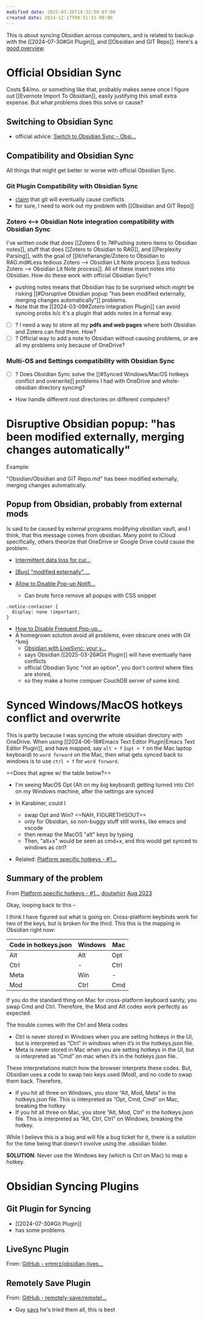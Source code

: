 ```yaml
---
modified date: 2025-03-26T14:32:50-07:00
created date: 2024-12-17T08:51:31-08:00
---
```


This is about syncing Obsidian across computers, and is related to backup with the [[2024-07-30#Git Plugin]], and [[Obsidian and GIT Repo]].  Here's a [good overview](https://blog.kirillov.cc/posts/obsidian-livesync/).
# Official Obsidian Sync
Costs $4/mo. or something like that, probably makes sense once I figure out [[Evernote Import To Obsidian]], easily justifying this small extra expense.  But what problems does this solve or cause?
## Switching to Obsidian Sync
- official advice: [Switch to Obsidian Sync - Obsi...](https://help.obsidian.md/sync/switch)
## Compatibility and Obsidian Sync
All things that might get better or worse with official Obsidian Sync.
### Git Plugin Compatibility with Obsidian Sync
- [claim](<Obsidian/Obsidian Multicomputer Sync.md#^kmij >) that git will eventually cause conflicts
- for sure, I need to work out my problem with [[Obsidian and GIT Repo]]
### Zotero <--> Obsidian Note integration compatibility with Obsidian Sync
I've written code that does [[Zotero 6 to 7#Pushing zotero items to Obsidian notes]], stuff that does [[Zotero to Obsidian to RAG]], and [[Perplexity Parsing]], with the goal of [[lit/refwrangle/Zotero to Obsidian to RAG.md#Less tedious Zotero --> Obsidian Lit Note process |Less tedious Zotero --> Obsidian Lit Note process]].  All of these insert notes into Obsidian.  How do these work with official Obsidian Sync? 
- pushing notes means that Obsidian has to be surprised which *might* be risking [[#Disruptive Obsidian popup "has been modified externally, merging changes automatically"]] problems.
- Note that the [[2024-03-09#Zotero Integration Plugin]] can avoid syncing probs b/c it's a plugin that adds notes in a formal way.
- [ ] ? I need a way to store all my **pdfs and web pages** where both Obsidian and Zotero can find them.  How?
- [ ] ? Official way to add a note to Obsidian without causing problems, or are all my problems only because of OneDrive?
### Multi-OS and Settings compatibility with Obsidian Sync
- [ ] ? Does Obsidian Sync solve the [[#Synced Windows/MacOS hotkeys conflict and overwrite]] problems I had with OneDrive and whole-obsidian directory syncing?
- How handle different root directories on different computers?
# Disruptive Obsidian popup: "has been modified externally, merging changes automatically"
Example:

"Obsidian/Obsidian and GIT Repo.md" has
been modified externally, merging changes
automatically.

## Popup from Obsidian, probably from external mods
Is said to be caused by external programs modifying obsidian vault, and I think, that this message comes from obsidian.  Many point to iCloud specifically, others theorize that OneDrive or Google Drive could cause the problem.

- [Intermittent data loss for cur...](https://forum.obsidian.md/t/intermittent-data-loss-for-current-document/90170)
- [\[Bug\] “modified externally” ...](https://forum.obsidian.md/t/bug-modified-externally-message-constantly-appears-erasing-my-text/26090/4)

- [Allow to Disable Pop-up Notifi...](https://forum.obsidian.md/t/allow-to-disable-pop-up-notifications/90310/4)
	- Can brute force remove all popups with CSS snippet
	  
```
.notice-container {
  display: none !important;
}
```

  - [How to Disable Frequent Pop-up...](https://forum.obsidian.md/t/how-to-disable-frequent-pop-up-notifications-in-obsidian/89243)
  - A homegrown solution avoid all problems, even obscure ones with Git ^kmij
	  - [Obsidian with LiveSync: your v...](https://blog.kirillov.cc/posts/obsidian-livesync/)
	  - says Obsidian [[2025-03-26#Git Plugin]] will have eventually have conflicts
	  - official Obsidian Sync "not an option", you don't control where files are stored, 
	  - so they make a home compuer CouchDB server of some kind.  
# Synced Windows/MacOS hotkeys conflict and overwrite
This is partly because I was syncing the whole obsidian directory with OneDrive.  When using [[2024-06-18#Emacs Text Editor Plugin|Emacs Text Editor Plugin]], and have mapped, say `alt + f` (`opt + f` on the Mac laptop keyboard) to `word forward` on the Mac, then what gets synced back to windows is to use `ctrl + f` for `word forward`. 

==Does that agree w/ the table below?==

- I'm seeing MacOS Opt (Alt on my big keyboard) getting turned into Ctrl on my Windows machine, after the settings are synced
- In Karabiner, could I
	- swap Opt and Win? ==NAH, FIGURETHISOUT==
	- only for Obsidian, so non-buggy stuff still works, like emacs and vscode
	- then remap the MacOS "alt" keys by typing
	- Then, "alt+x" would be seen as cmd+x, and this would get synced to windows as ctrl?

- Related: [Platform specific hotkeys - #1...](https://forum.obsidian.md/t/platform-specific-hotkeys/56050/15)
## Summary of the problem
From [Platform specific hotkeys - #1...](https://forum.obsidian.md/t/platform-specific-hotkeys/56050/11?u=scotto)
[doutwhirr](https://forum.obsidian.md/u/doutwhirr)  [Aug 2023](https://forum.obsidian.md/t/platform-specific-hotkeys/56050/11?u=scotto "Post date")

Okay, looping back to this –

I think I have figured out what is going on. Cross-platform keybinds work for two of the keys, but is broken for the third. This this is the mapping in Obsidian right now:

|Code in hotkeys.json|Windows|Mac|
|---|---|---|
|Alt|Alt|Opt|
|Ctrl|-|Ctrl|
|Meta|Win|-|
|Mod|Ctrl|Cmd|

If you do the standard thing on Mac for cross-platform keyboard sanity, you swap Cmd and Ctrl. Therefore, the Mod and Alt codes work perfectly as expected.

The trouble comes with the Ctrl and Meta codes

- Ctrl is never stored in Windows when you are setting hotkeys in the UI, but is interpreted as “Ctrl” in windows when it’s in the hotkeys.json file.
- Meta is never stored in Mac when you are setting hotkeys in the UI, but is interpreted as “Cmd” on mac when it’s in the hotkeys.json file.

These interpretations match how the browser interprets these codes. But, Obsidian uses a code to swap two keys used (Mod), and no code to swap them back. Therefore,

- If you hit all three on Windows, you store “Alt, Mod, Meta” in the hotkeys.json file. This is interpreted as “Opt, Cmd, Cmd” on Mac, breaking the hotkey
- If you hit all three on Mac, you store “Alt, Mod, Ctrl” in the hotkeys.json file. This is interpreted as “Alt, Ctrl, Ctrl” on Windows, breaking the hotkey.

While I believe this is a bug and will file a bug ticket for it, there is a solution for the time being that doesn’t involve using the .obsidian folder.

**SOLUTION**: Never use the Windows key (which is Ctrl on Mac) to map a hotkey.
# Obsidian Syncing Plugins
## Git Plugin for Syncing
- [[2024-07-30#Git Plugin]]
- has some problems
## LiveSync Plugin
From: [GitHub - vrtmrz/obsidian-lives...](https://github.com/vrtmrz/obsidian-livesync)
## Remotely Save Plugin
From: [GitHub - remotely-save/remotel...](https://github.com/remotely-save/remotely-save)
- Guy [says](https://www.reddit.com/r/ObsidianMD/comments/1bp7cw4/review_remotely_save_plugin_sync_seamlessly/) he's tried them all, this is best



